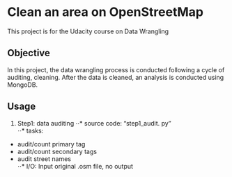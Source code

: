 # Clean an area on OpenStreetMap
This project is for the Udacity course on Data Wrangling

## Objective
In this project, the data wrangling process is conducted following a cycle of auditing, cleaning. After the data is cleaned, an analysis is conducted using MongoDB.


## Usage 
1. Step1: data auditing
⋅⋅* source code: “step1_audit. py”    
⋅⋅* tasks:    
* audit/count primary tag  
* audit/count secondary tags   
* audit street names   
⋅⋅* I/O: Input original .osm file, no output
